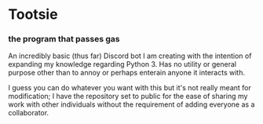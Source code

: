 # Tootsie
### the program that passes gas
An incredibly basic (thus far) Discord bot I am creating with the intention of expanding my knowledge regarding Python 3. Has no utility or general purpose other than to annoy or perhaps enterain anyone it interacts with.

I guess you can do whatever you want with this but it's not really meant for modification; I have the repository set to public for the ease of sharing my work with other individuals without the requirement of adding everyone as a collaborator.
